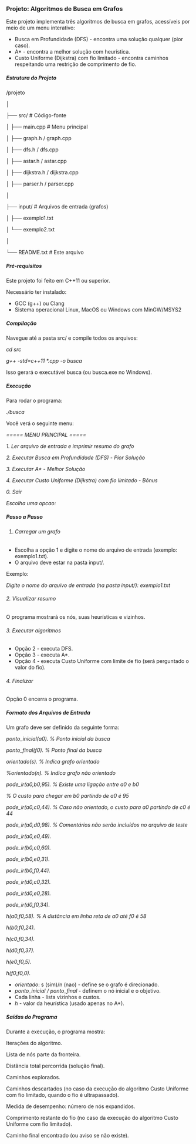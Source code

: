 ### Projeto: Algoritmos de Busca em Grafos



Este projeto implementa três algoritmos de busca em grafos, acessíveis por meio de um menu interativo:



* Busca em Profundidade (DFS) - encontra uma solução qualquer (pior caso).
* A\* - encontra a melhor solução com heurística.
* Custo Uniforme (Dijkstra) com fio limitado - encontra caminhos respeitando uma restrição de comprimento de fio.





##### Estrutura do Projeto



/projeto

│

├── src/                  	# Código-fonte

│   ├── main.cpp          	# Menu principal

│   ├── graph.h / graph.cpp

│   ├── dfs.h / dfs.cpp

│   ├── astar.h / astar.cpp

│   ├── dijkstra.h / dijkstra.cpp

│   ├── parser.h / parser.cpp

│

├── input/                	# Arquivos de entrada (grafos)

│   ├── exemplo1.txt

│   └── exemplo2.txt

│

└── README.txt            	# Este arquivo





##### Pré-requisitos



Este projeto foi feito em C++11 ou superior.

Necessário ter instalado:



* GCC (g++) ou Clang
* Sistema operacional Linux, MacOS ou Windows com MinGW/MSYS2





##### Compilação



Navegue até a pasta src/ e compile todos os arquivos:



*cd src*

*g++ -std=c++11 \*.cpp -o busca*



Isso gerará o executável busca (ou busca.exe no Windows).





##### Execução



Para rodar o programa:



*./busca*



Você verá o seguinte menu:



*===== MENU PRINCIPAL =====*

*1. Ler arquivo de entrada e imprimir resumo do grafo*

*2. Executar Busca em Profundidade (DFS) - Pior Solução*

*3. Executar A\* - Melhor Solução*

*4. Executar Custo Uniforme (Dijkstra) com fio limitado - Bônus*

*0. Sair*

*Escolha uma opcao:*





##### Passo a Passo



1. ###### Carregar um grafo



* Escolha a opção 1 e digite o nome do arquivo de entrada (exemplo: exemplo1.txt).
* O arquivo deve estar na pasta input/.

Exemplo:



*Digite o nome do arquivo de entrada (na pasta input/): exemplo1.txt*





###### 2\. Visualizar resumo



O programa mostrará os nós, suas heurísticas e vizinhos.





###### 3\. Executar algoritmos



* Opção 2 - executa DFS.
* Opção 3 - executa A\*.
* Opção 4 - executa Custo Uniforme com limite de fio (será perguntado o valor do fio).





###### 4\. Finalizar



Opção 0 encerra o programa.





##### Formato dos Arquivos de Entrada



Um grafo deve ser definido da seguinte forma:



*ponto\_inicial(a0). % Ponto inicial da busca*

*ponto\_final(f0). % Ponto final da busca*

*orientado(s). % Indica grafo orientado*

*%orientado(n). % Indica grafo não orientado*

*pode\_ir(a0,b0,95). % Existe uma ligação entre a0 e b0*



*% O custo para chegar em b0 partindo de a0 é 95*



*pode\_ir(a0,c0,44). % Caso não orientado, o custo para a0 partindo de c0 é 44*

*pode\_ir(a0,d0,98). % Comentários não serão incluídos no arquivo de teste*

*pode\_ir(a0,e0,49).*

*pode\_ir(b0,c0,60).*

*pode\_ir(b0,e0,31).*

*pode\_ir(b0,f0,44).*

*pode\_ir(d0,c0,32).*

*pode\_ir(d0,e0,28).*

*pode\_ir(d0,f0,34).*

*h(a0,f0,58). % A distância em linha reta de a0 até f0 é 58*

*h(b0,f0,24).*

*h(c0,f0,34).*

*h(d0,f0,37).*

*h(e0,f0,5).*

*h(f0,f0,0).*



* *orientado*: s (sim)/n (nao) - define se o grafo é direcionado.
* *ponto\_inicial / ponto\_final* - definem o nó inicial e o objetivo.
* Cada linha - lista vizinhos e custos.
* *h* - valor da heurística (usado apenas no A\*).





##### Saídas do Programa



Durante a execução, o programa mostra:

Iterações do algoritmo.

Lista de nós parte da fronteira.

Distância total percorrida (solução final).

Caminhos explorados.

Caminhos descartados (no caso da execução do algoritmo Custo Uniforme com fio limitado, quando o fio é ultrapassado).

Medida de desempenho: número de nós expandidos.

Comprimento restante do fio (no caso da execução do algoritmo Custo Uniforme com fio limitado).

Caminho final encontrado (ou aviso se não existe).





